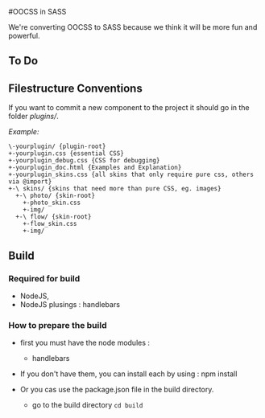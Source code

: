 #OOCSS in SASS

We're converting OOCSS to SASS because we think it will be more fun and powerful.

## To Do


## Filestructure Conventions

If you want to commit a new component to the project it should go in the folder *plugins/<component name>*. 

_Example:_  

    \-yourplugin/ {plugin-root}  
    +-yourplugin.css {essential CSS}  
    +-yourplugin_debug.css {CSS for debugging} 
    +-yourplugin_doc.html {Examples and Explanation}  
    +-yourplugin_skins.css {all skins that only require pure css, others via @import}  
    +-\ skins/ {skins that need more than pure CSS, eg. images}  
      +-\ photo/ {skin-root}  
        +-photo_skin.css  
        +-img/  
      +-\ flow/ {skin-root}  
        +-flow_skin.css  
        +-img/

## Build

### Required for build
- NodeJS,
- NodeJS plusings : handlebars

### How to prepare the build
- first you must have the node modules :
    - handlebars

- If you don't have them, you can install each by using : npm install <modulename>
- Or you cas use the package.json file in the build directory.
    - go to the build directory
      `cd build`


